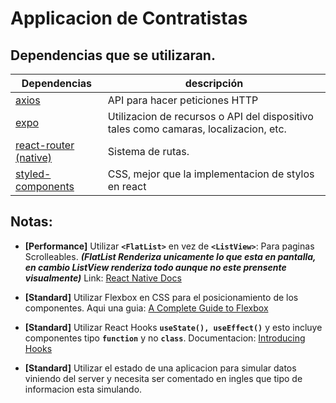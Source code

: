 # Applicacion de Contratistas

## Dependencias que se utilizaran.

| **Dependencias**                                                                          | **descripción**                                                                      |
| ----------------------------------------------------------------------------------------- | ------------------------------------------------------------------------------------ |
| [axios](https://github.com/axios/axios)                                                   | API para hacer peticiones HTTP                                                       |
| [expo](https://docs.expo.io/versions/latest/)                                             | Utilizacion de recursos o API del dispositivo tales como camaras, localizacion, etc. |
| [react-router (native)](https://reacttraining.com/react-router/native/guides/quick-start) | Sistema de rutas.                                                                    |
| [styled-components](https://styled-components.com/docs)                                   | CSS, mejor que la implementacion de stylos en react                                  |

## Notas:

- **[Performance]** Utilizar **`<FlatList>`** en vez de **`<ListView>`**: Para paginas Scrolleables. **_(FlatList Renderiza unicamente lo que esta en pantalla, en cambio ListView renderiza todo aunque no este prensente visualmente)_** Link: [React Native Docs](https://reactnative.dev/docs/flatlist.html)

- **[Standard]** Utilizar Flexbox en CSS para el posicionamiento de los componentes. Aqui una guia: [A Complete Guide to Flexbox](https://css-tricks.com/snippets/css/a-guide-to-flexbox/)

- **[Standard]** Utilizar React Hooks **`useState(), useEffect()`** y esto incluye componentes tipo **`function`** y no **`class`**. Documentacion: [Introducing Hooks](https://reactjs.org/docs/hooks-intro.html)

- **[Standard]** Utilizar el estado de una aplicacion para simular datos viniendo del server y necesita ser comentado en ingles que tipo de informacion esta simulando.
